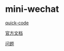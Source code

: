# mini-wechat

[quick-code](quick-code/quick-code.md "quick-code")

[官方文档](官方文档/官方文档.md "官方文档")

[问题](问题/问题.md "问题")
